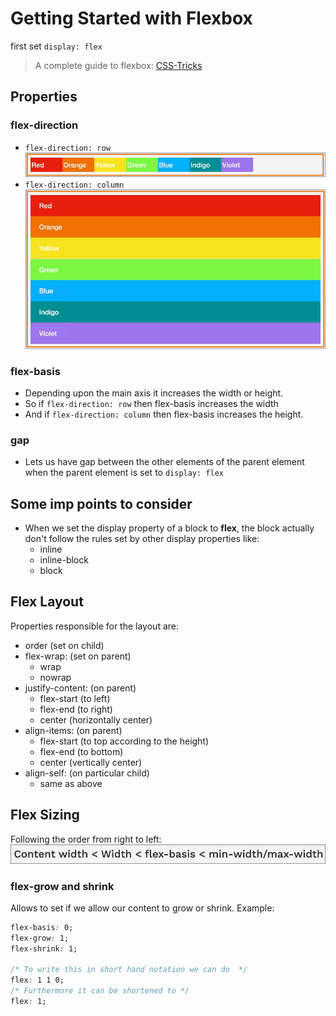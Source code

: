 # Getting Started with Flexbox

first set `display: flex`

> A complete guide to flexbox: [CSS-Tricks](https://css-tricks.com/snippets/css/a-guide-to-flexbox/)

## Properties

### flex-direction

- `flex-direction: row`
![flex-direction: row](./images/image.png)
- `flex-direction: column`
![flex-direction: column](./images/image_2.png)

### flex-basis 

- Depending upon the main axis it increases the width or height.
- So if `flex-direction: row` then flex-basis increases the width
- And if `flex-direction: column` then flex-basis increases the height.

### gap

- Lets us have gap between the other elements of the parent element when the parent element is set to `display: flex`

## Some imp points to consider 

- When we set the display property of a block to **flex**, the block actually don't follow the rules set by other display properties like:
    - inline
    - inline-block
    - block

## Flex Layout

Properties responsible for the layout are:

- order (set on child)
- flex-wrap: (set on parent)
    - wrap
    - nowrap
- justify-content: (on parent)
    - flex-start (to left)
    - flex-end (to right)
    - center (horizontally center)
- align-items: (on parent)
    - flex-start (to top according to the height)
    - flex-end (to bottom)
    - center (vertically center)
- align-self: (on particular child)
    - same as above

## Flex Sizing

Following the order from right to left:
![order how flexbox sees](./images/image_3.png)

### flex-grow and shrink

Allows to set if we allow our content to grow or shrink.
Example:

```css
flex-basis: 0;
flex-grow: 1;
flex-shrink: 1;

/* To write this in short hand notation we can do  */
flex: 1 1 0;
/* Furthermore it can be shortened to */
flex: 1;
```
